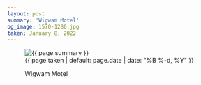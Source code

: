 ```yaml
---
layout: post
summary: 'Wigwam Motel'
og_image: 1570-1280.jpg
taken: January 8, 2022
---
```


<figure class="post" data-src="{{ site.assets_url }}/{{ page.og_image }}">
<img alt="{{ page.summary }}" sizes="(min-width: 700px) 50vw, calc(100vw - 2rem)" src="{{ site.assets_url }}/1570-640.jpg" srcset="{{ site.assets_url }}/1570-320.jpg 320w, {{ site.assets_url }}/1570-640.jpg 640w, {{ site.assets_url }}/1570-960.jpg 960w, {{ site.assets_url }}/1570-1280.jpg 1280w"/>
<figcaption>
<time>{{ page.taken | default: page.date | date: "%B %-d, %Y" }}</time>
<p>Wigwam Motel</p>
</figcaption>
</figure>
